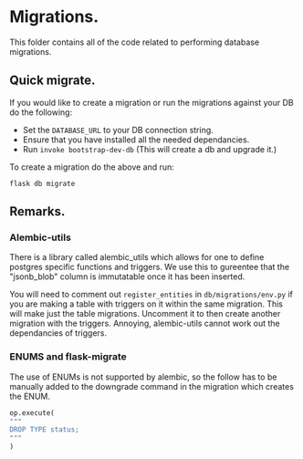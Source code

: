 # Migrations.

This folder contains all of the code related to performing database migrations.

## Quick migrate.

If you would like to create a migration or run the migrations against your DB do the following:

- Set the `DATABASE_URL` to your DB connection string.
- Ensure that you have installed all the needed dependancies.
- Run `invoke bootstrap-dev-db` (This will create a db and upgrade it.)

To create a migration do the above and run:

`flask db migrate`

## Remarks.

### Alembic-utils

There is a library called alembic_utils which allows for one to define postgres specific functions and triggers. We use this to gureentee that the "jsonb_blob" column is immutatable once it has been inserted.

You will need to comment out `register_entities` in `db/migrations/env.py` if you are making a table with triggers on it within the same migration. This will make just the table migrations. Uncomment it to then create another migration with the triggers. Annoying, alembic-utils cannot work out the dependancies of triggers.

### ENUMS and flask-migrate

The use of ENUMs is not supported by alembic, so the follow has to be manually added to the downgrade command in the migration which creates the ENUM.
```python
op.execute(
"""
DROP TYPE status;
"""
)
```


